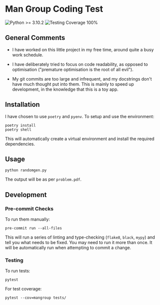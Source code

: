 # Man Group Coding Test

![Python >= 3.10.2](https://img.shields.io/badge/python-%3E%3D%203.10.2-blue?style=flat-square) ![Testing Coverage 100%](https://img.shields.io/badge/coverage-100%25-green?style=flat-square)

## General Comments

* I have worked on this little project in my free time, around quite a busy work schedule.

* I have deliberately tried to focus on code readability, as opposed to optimisation ("premature optimisation is the root of all evil").

* My git commits are too large and infrequent, and my docstrings don't have much thought put into them. This is mainly to speed up development, in the knowledge that this is a toy app.

## Installation

I have chosen to use `poetry` and `pyenv`. To setup and use the environment:

```shell
poetry install
poetry shell
```

This will automatically create a virtual environment and install the required dependencies.

## Usage

```shell
python randomgen.py
```

The output will be as per `problem.pdf`.

## Development

### Pre-commit Checks

To run them manually:

```shell
pre-commit run --all-files
```

This will run a series of linting and type-checking (`flake8`, `black`, `mypy`) and tell you what needs to be fixed. You may need to run it more than once. It will be automatically run when attempting to commit a change.

### Testing

To run tests:

```shell
pytest
```

For test coverage:

```shell
pytest --cov=mangroup tests/
```
